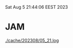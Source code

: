 Sat Aug  5 21:44:06 EEST 2023
# JAM
<a href='./cache/202308/05_21.log'>./cache/202308/05_21.log</a>

